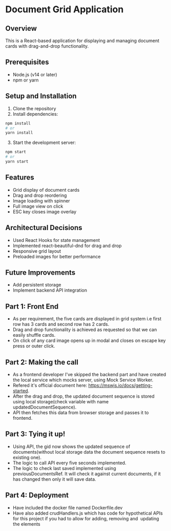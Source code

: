 # Document Grid Application

## Overview
This is a React-based application for displaying and managing document cards with drag-and-drop functionality.

## Prerequisites
- Node.js (v14 or later)
- npm or yarn

## Setup and Installation

1. Clone the repository
2. Install dependencies:
```bash
npm install
# or
yarn install
```

3. Start the development server:
```bash
npm start
# or 
yarn start
```

## Features
- Grid display of document cards
- Drag and drop reordering
- Image loading with spinner
- Full image view on click
- ESC key closes image overlay

## Architectural Decisions
- Used React Hooks for state management
- Implemented react-beautiful-dnd for drag and drop
- Responsive grid layout
- Preloaded images for better performance

## Future Improvements
- Add persistent storage
- Implement backend API integration

## Part 1: Front End
- As per requirement, the five cards are displayed in grid system i.e first row has 3 cards and second row has 2 cards.
- Drag and drop functionality is achieved as requested so that we can easily shuffle cards.
- On click of any card image opens up in modal and closes on escape key press or outer click.

## Part 2: Making the call
- As a frontend developer I've skipped the backend part and have created the local service which mocks server, using Mock Service Worker.
- Refered it's official document here: https://mswjs.io/docs/getting-started.
- After the drag and drop, the updated document sequence is stored using local storage(check variable with name updatedDocumentSequence).
- API then fetches this data from browser storage and passes it to frontend.

## Part 3: Tying it up!
- Using API, the gid now shows the updated sequence of documents(without local storage data the document sequence resets to existing one).
- The logic to call API every five seconds implemented.
- The logic to check last saved implemented using previousDocumentsRef. It will check it against current documents, if it has changed then only it will save data.

## Part 4: Deployment
- Have included the docker file named Dockerfile.dev
- Have also added crudHandlers.js which has code for hypothetical APIs for this project if you had to allow for adding, removing and  updating the elements